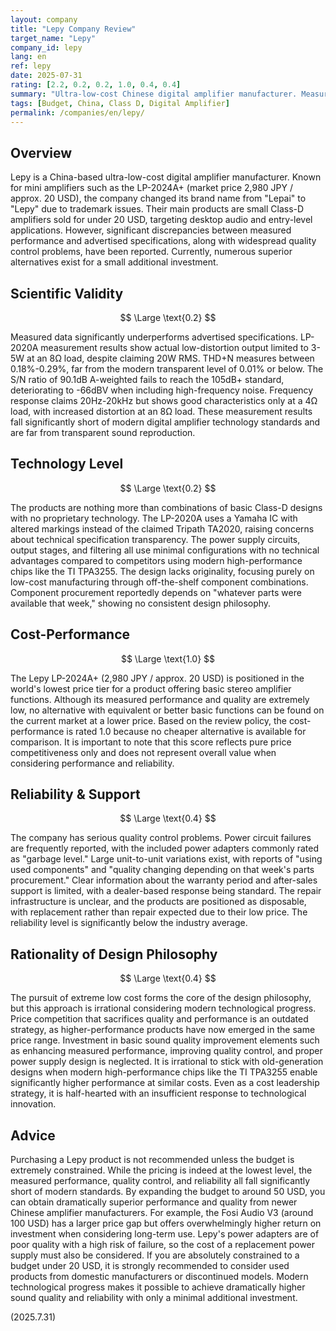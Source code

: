 ```yaml
---
layout: company
title: "Lepy Company Review"
target_name: "Lepy"
company_id: lepy
lang: en
ref: lepy
date: 2025-07-31
rating: [2.2, 0.2, 0.2, 1.0, 0.4, 0.4]
summary: "Ultra-low-cost Chinese digital amplifier manufacturer. Measured performance significantly underperforms advertised specifications with serious quality control issues. No technical advantage over modern same-price products."
tags: [Budget, China, Class D, Digital Amplifier]
permalink: /companies/en/lepy/
---
```

## Overview

Lepy is a China-based ultra-low-cost digital amplifier manufacturer. Known for mini amplifiers such as the LP-2024A+ (market price 2,980 JPY / approx. 20 USD), the company changed its brand name from "Lepai" to "Lepy" due to trademark issues. Their main products are small Class-D amplifiers sold for under 20 USD, targeting desktop audio and entry-level applications. However, significant discrepancies between measured performance and advertised specifications, along with widespread quality control problems, have been reported. Currently, numerous superior alternatives exist for a small additional investment.

## Scientific Validity

$$ \Large \text{0.2} $$

Measured data significantly underperforms advertised specifications. LP-2020A measurement results show actual low-distortion output limited to 3-5W at an 8Ω load, despite claiming 20W RMS. THD+N measures between 0.18%-0.29%, far from the modern transparent level of 0.01% or below. The S/N ratio of 90.1dB A-weighted fails to reach the 105dB+ standard, deteriorating to -66dBV when including high-frequency noise. Frequency response claims 20Hz-20kHz but shows good characteristics only at a 4Ω load, with increased distortion at an 8Ω load. These measurement results fall significantly short of modern digital amplifier technology standards and are far from transparent sound reproduction.

## Technology Level

$$ \Large \text{0.2} $$

The products are nothing more than combinations of basic Class-D designs with no proprietary technology. The LP-2020A uses a Yamaha IC with altered markings instead of the claimed Tripath TA2020, raising concerns about technical specification transparency. The power supply circuits, output stages, and filtering all use minimal configurations with no technical advantages compared to competitors using modern high-performance chips like the TI TPA3255. The design lacks originality, focusing purely on low-cost manufacturing through off-the-shelf component combinations. Component procurement reportedly depends on "whatever parts were available that week," showing no consistent design philosophy.

## Cost-Performance

$$ \Large \text{1.0} $$

The Lepy LP-2024A+ (2,980 JPY / approx. 20 USD) is positioned in the world's lowest price tier for a product offering basic stereo amplifier functions. Although its measured performance and quality are extremely low, no alternative with equivalent or better basic functions can be found on the current market at a lower price. Based on the review policy, the cost-performance is rated 1.0 because no cheaper alternative is available for comparison. It is important to note that this score reflects pure price competitiveness only and does not represent overall value when considering performance and reliability.

## Reliability & Support

$$ \Large \text{0.4} $$

The company has serious quality control problems. Power circuit failures are frequently reported, with the included power adapters commonly rated as "garbage level." Large unit-to-unit variations exist, with reports of "using used components" and "quality changing depending on that week's parts procurement." Clear information about the warranty period and after-sales support is limited, with a dealer-based response being standard. The repair infrastructure is unclear, and the products are positioned as disposable, with replacement rather than repair expected due to their low price. The reliability level is significantly below the industry average.

## Rationality of Design Philosophy

$$ \Large \text{0.4} $$

The pursuit of extreme low cost forms the core of the design philosophy, but this approach is irrational considering modern technological progress. Price competition that sacrifices quality and performance is an outdated strategy, as higher-performance products have now emerged in the same price range. Investment in basic sound quality improvement elements such as enhancing measured performance, improving quality control, and proper power supply design is neglected. It is irrational to stick with old-generation designs when modern high-performance chips like the TI TPA3255 enable significantly higher performance at similar costs. Even as a cost leadership strategy, it is half-hearted with an insufficient response to technological innovation.

## Advice

Purchasing a Lepy product is not recommended unless the budget is extremely constrained. While the pricing is indeed at the lowest level, the measured performance, quality control, and reliability all fall significantly short of modern standards. By expanding the budget to around 50 USD, you can obtain dramatically superior performance and quality from newer Chinese amplifier manufacturers. For example, the Fosi Audio V3 (around 100 USD) has a larger price gap but offers overwhelmingly higher return on investment when considering long-term use. Lepy's power adapters are of poor quality with a high risk of failure, so the cost of a replacement power supply must also be considered. If you are absolutely constrained to a budget under 20 USD, it is strongly recommended to consider used products from domestic manufacturers or discontinued models. Modern technological progress makes it possible to achieve dramatically higher sound quality and reliability with only a minimal additional investment.

(2025.7.31)
